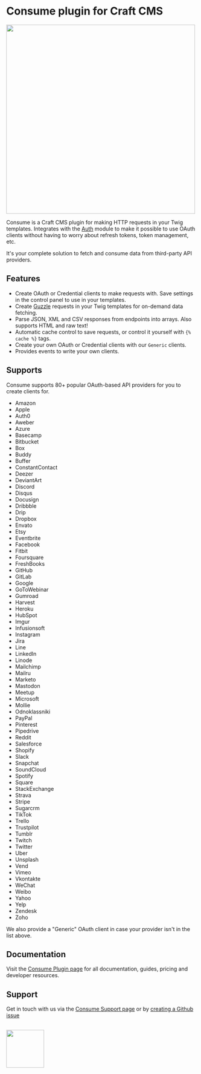 # Consume plugin for Craft CMS
<img width="500" src="https://verbb.imgix.net/plugins/consume/consume-social-card.png?v=2">

Consume is a Craft CMS plugin for making HTTP requests in your Twig templates. Integrates with the [Auth](https://github.com/verbb/auth) module to make it possible to use OAuth clients without having to worry about refresh tokens, token management, etc.

It's your complete solution to fetch and consume data from third-party API providers.

## Features
- Create OAuth or Credential clients to make requests with. Save settings in the control panel to use in your templates.
- Create [Guzzle](https://docs.guzzlephp.org/en/stable/) requests in your Twig templates for on-demand data fetching.
- Parse JSON, XML and CSV responses from endpoints into arrays. Also supports HTML and raw text!
- Automatic cache control to save requests, or control it yourself with `{% cache %}` tags.
- Create your own OAuth or Credential clients with our `Generic` clients.
- Provides events to write your own clients.

## Supports
Consume supports 80+ popular OAuth-based API providers for you to create clients for.

- Amazon
- Apple
- Auth0
- Aweber
- Azure
- Basecamp
- Bitbucket
- Box
- Buddy
- Buffer
- ConstantContact
- Deezer
- DeviantArt
- Discord
- Disqus
- Docusign
- Dribbble
- Drip
- Dropbox
- Envato
- Etsy
- Eventbrite
- Facebook
- Fitbit
- Foursquare
- FreshBooks
- GitHub
- GitLab
- Google
- GoToWebinar
- Gumroad
- Harvest
- Heroku
- HubSpot
- Imgur
- Infusionsoft
- Instagram
- Jira
- Line
- LinkedIn
- Linode
- Mailchimp
- Mailru
- Marketo
- Mastodon
- Meetup
- Microsoft
- Mollie
- Odnoklassniki
- PayPal
- Pinterest
- Pipedrive
- Reddit
- Salesforce
- Shopify
- Slack
- Snapchat
- SoundCloud
- Spotify
- Square
- StackExchange
- Strava
- Stripe
- Sugarcrm
- TikTok
- Trello
- Trustpilot
- Tumblr
- Twitch
- Twitter
- Uber
- Unsplash
- Vend
- Vimeo
- Vkontakte
- WeChat
- Weibo
- Yahoo
- Yelp
- Zendesk
- Zoho

We also provide a "Generic" OAuth client in case your provider isn't in the list above.

## Documentation
Visit the [Consume Plugin page](https://verbb.io/craft-plugins/consume) for all documentation, guides, pricing and developer resources.

## Support
Get in touch with us via the [Consume Support page](https://verbb.io/craft-plugins/consume/support) or by [creating a Github issue](https://github.com/verbb/consume/issues)

<h2></h2>

<a href="https://verbb.io" target="_blank">
    <img width="100" src="https://verbb.io/assets/img/verbb-pill.svg">
</a>
